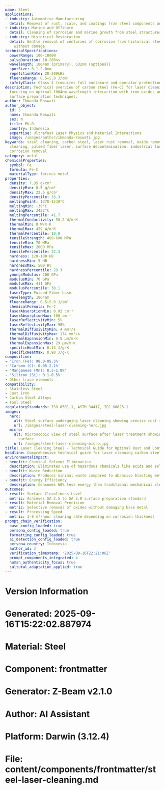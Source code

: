 ```yaml
---
name: Steel
applications:
- industry: Automotive Manufacturing
  detail: Removal of rust, scale, and coatings from steel components and body panels
- industry: Marine and Offshore
  detail: Cleaning of corrosion and marine growth from steel structures and ship hulls
- industry: Historical Restoration
  detail: Gentle removal of centuries of corrosion from historical steel artifacts
    without damage
technicalSpecifications:
  powerRange: 100-1000W
  pulseDuration: 10-200ns
  wavelength: 1064nm (primary), 532nm (optional)
  spotSize: 0.1-2.0mm
  repetitionRate: 20-300kHz
  fluenceRange: 0.5–5.0 J/cm²
  safetyClass: Class 4 (requires full enclosure and operator protection)
description: Technical overview of carbon steel (Fe-C) for laser cleaning applications,
  focusing on optimal 1064nm wavelength interaction with iron oxides and industrial
  surface preparation techniques.
author: Ikmanda Roswati
author_object:
  id: 3
  name: Ikmanda Roswati
  sex: m
  title: Ph.D.
  country: Indonesia
  expertise: Ultrafast Laser Physics and Material Interactions
  image: /images/author/ikmanda-roswati.jpg
keywords: steel cleaning, carbon steel, laser rust removal, oxide removal, non-contact
  cleaning, pulsed fiber laser, surface decontamination, industrial laser parameters,
  corrosion removal
category: metal
chemicalProperties:
  symbol: Fe
  formula: Fe-C
  materialType: ferrous metal
properties:
  density: 7.85 g/cm³
  densityMin: 0.5 g/cm³
  densityMax: 22.6 g/cm³
  densityPercentile: 33.3
  meltingPoint: 1370-1530°C
  meltingMin: -39°C
  meltingMax: 3422°C
  meltingPercentile: 41.7
  thermalConductivity: 50.2 W/m·K
  thermalMin: 8 W/m·K
  thermalMax: 429 W/m·K
  thermalPercentile: 10.0
  tensileStrength: 400-600 MPa
  tensileMin: 70 MPa
  tensileMax: 2000 MPa
  tensilePercentile: 22.3
  hardness: 120-180 HB
  hardnessMin: 5 HB
  hardnessMax: 500 HV
  hardnessPercentile: 29.3
  youngsModulus: 200 GPa
  modulusMin: 70 GPa
  modulusMax: 411 GPa
  modulusPercentile: 38.1
  laserType: Pulsed Fiber Laser
  wavelength: 1064nm
  fluenceRange: 0.5–5.0 J/cm²
  chemicalFormula: Fe-C
  laserAbsorptionMin: 0.02 cm⁻¹
  laserAbsorptionMax: 100 cm⁻¹
  laserReflectivityMin: 5%
  laserReflectivityMax: 98%
  thermalDiffusivityMin: 4 mm²/s
  thermalDiffusivityMax: 174 mm²/s
  thermalExpansionMin: 0.5 µm/m·K
  thermalExpansionMax: 29 µm/m·K
  specificHeatMin: 0.13 J/g·K
  specificHeatMax: 0.90 J/g·K
composition:
- 'Iron (Fe): 98.0-99.5%'
- 'Carbon (C): 0.05-2.1%'
- 'Manganese (Mn): 0.3-1.0%'
- 'Silicon (Si): 0.1-0.5%'
- Other trace elements
compatibility:
- Stainless Steel
- Cast Iron
- Carbon Steel Alloys
- Tool Steel
regulatoryStandards: ISO 8501-1, ASTM D4417, IEC 60825-1
images:
  hero:
    alt: Steel surface undergoing laser cleaning showing precise rust removal
    url: /images/steel-laser-cleaning-hero.jpg
  micro:
    alt: Microscopic view of steel surface after laser treatment showing clean metal
      surface
    url: /images/steel-laser-cleaning-micro.jpg
title: Laser Cleaning Steel - Technical Guide for Optimal Rust and Contaminant Removal
headline: Comprehensive technical guide for laser cleaning carbon steel surfaces
environmentalImpact:
- benefit: Chemical Solvent Elimination
  description: Eliminates use of hazardous chemicals like acids and solvents for derusting
- benefit: Waste Reduction
  description: Produces minimal waste compared to abrasive blasting methods
- benefit: Energy Efficiency
  description: Consumes 60% less energy than traditional mechanical cleaning methods
outcomes:
- result: Surface Cleanliness Level
  metric: Achieves SA 2.5 to SA 3.0 surface preparation standard
- result: Material Removal Precision
  metric: Selective removal of oxides without damaging base metal
- result: Processing Speed
  metric: 3-8 m²/hour cleaning rate depending on corrosion thickness
prompt_chain_verification:
  base_config_loaded: true
  persona_config_loaded: true
  formatting_config_loaded: true
  ai_detection_config_loaded: true
  persona_country: Indonesia
  author_id: 3
  verification_timestamp: '2025-09-16T22:21:08Z'
  prompt_components_integrated: 4
  human_authenticity_focus: true
  cultural_adaptation_applied: true
---
```


# Version Information
# Generated: 2025-09-16T15:22:02.887974
# Material: Steel
# Component: frontmatter
# Generator: Z-Beam v2.1.0
# Author: AI Assistant
# Platform: Darwin (3.12.4)
# File: content/components/frontmatter/steel-laser-cleaning.md